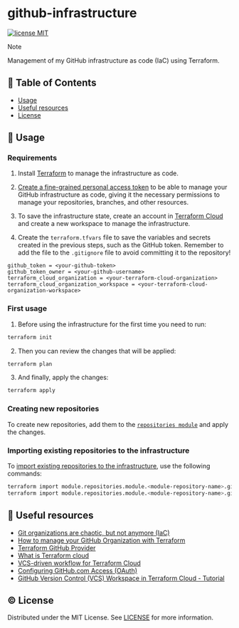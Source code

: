 # github-infrastructure <!-- omit in toc -->

[![license MIT](https://img.shields.io/github/license/inigomarquinez/github-infrastructure?style=flat-square&labelColor=292a44&color=663399)](./LICENSE)

> [!NOTE]
> Management of my GitHub infrastructure as code (IaC) using Terraform.

## 📖 Table of Contents <!-- omit in toc -->

- [Usage](#📄-usage)
- [Useful resources](#🔗-useful-resources)
- [License](#©️-license)

## 📄 Usage

### Requirements

1. Install [Terraform](https://developer.hashicorp.com/terraform/install) to manage the infrastructure as code.

2. [Create a fine-grained personal access token](https://docs.github.com/en/authentication/keeping-your-account-and-data-secure/managing-your-personal-access-tokens#creating-a-fine-grained-personal-access-token) to be able to manage your GitHub infrastructure as code, giving it the necessary permissions to manage your repositories, branches, and other resources.

3. To save the infrastructure state, create an account in [Terraform Cloud](https://app.terraform.io/app) and create a new workspace to manage the infrastructure. 

4. Create the `terraform.tfvars` file to save the variables and secrets created in the previous steps, such as the GitHub token. Remember to add the file to the `.gitignore` file to avoid committing it to the repository!

```hcl
github_token = <your-github-token>
github_token_owner = <your-github-username>
terraform_cloud_organization = <your-terraform-cloud-organization>
terraform_cloud_organization_workspace = <your-terraform-cloud-organization-workspace>
```

### First usage

1. Before using the infrastructure for the first time you need to run:

```bash
terraform init
```

2. Then you can review the changes that will be applied:

```bash
terraform plan
```

3. And finally, apply the changes:

```bash
terraform apply
```

### Creating new repositories

To create new repositories, add them to the [`repositories module`](./repositories/main.tf) and apply the changes.

### Importing existing repositories to the infrastructure

To [import existing repositories to the infrastructure](https://registry.terraform.io/providers/integrations/github/latest/docs/resources/repository#template-repositories), use the following commands:

```bash
terraform import module.repositories.module.<module-repository-name>.github_repository.repository <repository-name>
terraform import module.repositories.module.<module-repository-name>.github_branch.default <repository-name>:<branch-name>
```


## 🔗 Useful resources

- [Git organizations are chaotic, but not anymore (IaC)](https://bounteous17.medium.com/git-organizations-are-chaotic-but-not-anymore-iac-70e20bfc1672)
- [How to manage your GitHub Organization with Terraform](https://blog.terramate.io/how-to-manage-your-github-organization-with-terraform-1b584b2ea177)
- [Terraform GitHub Provider](https://registry.terraform.io/providers/integrations/github/latest/docs)
- [What is Terraform cloud](https://developer.hashicorp.com/terraform/tutorials/cloud-get-started/cloud-sign-up)
- [VCS-driven workflow for Terraform Cloud](https://developer.hashicorp.com/terraform/tutorials/cloud-get-started/cloud-vcs-change)
- [Configuring GitHub.com Access (OAuth)](https://developer.hashicorp.com/terraform/cloud-docs/vcs/github)
- [GitHub Version Control (VCS) Workspace in Terraform Cloud - Tutorial](https://youtu.be/75Y0B7vsBPg?feature=shared)

## ©️ License

Distributed under the MIT License. See [LICENSE](./LICENSE) for more information.
